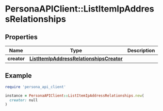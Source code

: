 # PersonaAPIClient::ListItemIpAddressRelationships

## Properties

| Name | Type | Description | Notes |
| ---- | ---- | ----------- | ----- |
| **creator** | [**ListItemIpAddressRelationshipsCreator**](ListItemIpAddressRelationshipsCreator.md) |  | [optional] |

## Example

```ruby
require 'persona_api_client'

instance = PersonaAPIClient::ListItemIpAddressRelationships.new(
  creator: null
)
```

